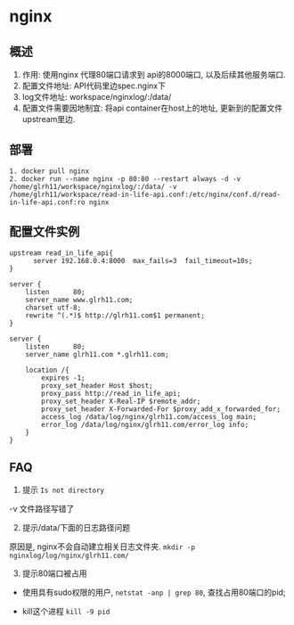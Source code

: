 # nginx

## 概述
1. 作用: 使用nginx 代理80端口请求到 api的8000端口, 以及后续其他服务端口.
2. 配置文件地址: API代码里边spec.nginx下
3. log文件地址: workspace/nginxlog/:/data/
4. 配置文件需要因地制宜: 将api container在host上的地址, 更新到的配置文件upstream里边.


## 部署

```
1. docker pull nginx 
2. docker run --name nginx -p 80:80 --restart always -d -v /home/glrh11/workspace/nginxlog/:/data/ -v /home/glrh11/workspace/read-in-life-api.conf:/etc/nginx/conf.d/read-in-life-api.conf:ro nginx
```

## 配置文件实例

```
upstream read_in_life_api{
      server 192.168.0.4:8000  max_fails=3  fail_timeout=10s;
}

server {
    listen      80;
    server_name www.glrh11.com;
    charset utf-8;
    rewrite ^(.*)$ http://glrh11.com$1 permanent;
}

server {
    listen      80;
    server_name glrh11.com *.glrh11.com;

    location /{
        expires -1;
        proxy_set_header Host $host;
        proxy_pass http://read_in_life_api;
        proxy_set_header X-Real-IP $remote_addr;
        proxy_set_header X-Forwarded-For $proxy_add_x_forwarded_for;
        access_log /data/log/nginx/glrh11.com/access_log main;
        error_log /data/log/nginx/glrh11.com/error_log info;
    }
}
```

## FAQ

1. 提示 `Is not directory`

-v 文件路径写错了

2. 提示/data/下面的日志路径问题

原因是, nginx不会自动建立相关日志文件夹. `mkdir -p nginxlog/log/nginx/glrh11.com/`

3. 提示80端口被占用

+ 使用具有sudo权限的用户, `netstat -anp | grep 80`, 查找占用80端口的pid;

+ kill这个进程 `kill -9 pid`
